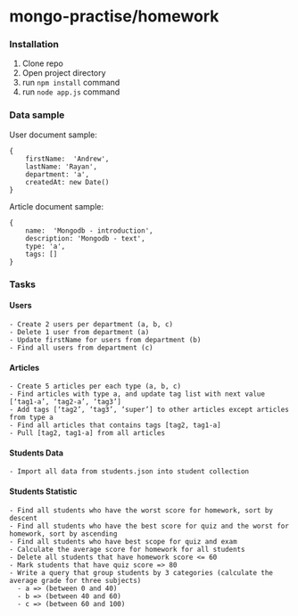 # mongo-practise/homework

### Installation

1. Clone repo
2. Open project directory
3. run `npm install` command
4. run `node app.js` command

### Data sample

User document sample:

```
{
    firstName:  'Andrew',
    lastName: 'Rayan',
    department: 'a',
    createdAt: new Date()
}
```

Article document sample:

```
{
    name:  'Mongodb - introduction',
    description: 'Mongodb - text',
    type: 'a',
    tags: []
}
```

### Tasks

#### Users

```
- Create 2 users per department (a, b, c)
- Delete 1 user from department (a)
- Update firstName for users from department (b)
- Find all users from department (c)
```

#### Articles

```
- Create 5 articles per each type (a, b, c)
- Find articles with type a, and update tag list with next value [‘tag1-a’, ‘tag2-a’, ‘tag3’]
- Add tags [‘tag2’, ‘tag3’, ‘super’] to other articles except articles from type a
- Find all articles that contains tags [tag2, tag1-a]
- Pull [tag2, tag1-a] from all articles
```

#### Students Data

```
- Import all data from students.json into student collection
```

#### Students Statistic

```
- Find all students who have the worst score for homework, sort by descent
- Find all students who have the best score for quiz and the worst for homework, sort by ascending
- Find all students who have best scope for quiz and exam
- Calculate the average score for homework for all students
- Delete all students that have homework score <= 60
- Mark students that have quiz score => 80
- Write a query that group students by 3 categories (calculate the average grade for three subjects)
  - a => (between 0 and 40)
  - b => (between 40 and 60)
  - c => (between 60 and 100)
```
